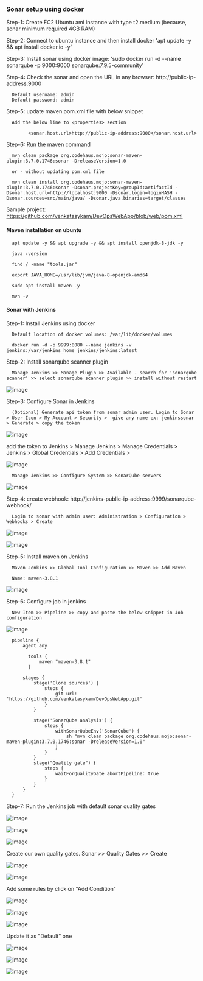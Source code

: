 ### Sonar setup using docker

Step-1: Create EC2 Ubuntu ami instance with type t2.medium (because, sonar minimum required 4GB RAM)

Step-2: Connect to ubuntu instance and then install docker 'apt update -y && apt install docker.io -y'

Step-3: Install sonar using docker image: 'sudo docker run -d --name sonarqube -p 9000:9000 sonarqube:7.9.5-community'

Step-4: Check the sonar and open the URL in any browser: http://public-ip-address:9000

      Default username: admin
      Default password: admin

Step-5: update maven pom.xml file with below snippet

      Add the below line to <properties> section
      
            <sonar.host.url>http://public-ip-address:9000</sonar.host.url>
            
Step-6: Run the maven command

      mvn clean package org.codehaus.mojo:sonar-maven-plugin:3.7.0.1746:sonar -DreleaseVersion=1.0
      
      or - without updating pom.xml file
      
      mvn clean install org.codehaus.mojo:sonar-maven-plugin:3.7.0.1746:sonar -Dsonar.projectKey=groupId:artifactId -Dsonar.host.url=http://localhost:9000 -Dsonar.login=loginHASH -Dsonar.sources=src/main/java/ -Dsonar.java.binaries=target/classes
      
      
Sample project: https://github.com/venkatasykam/DevOpsWebApp/blob/web/pom.xml


#### Maven installation on ubuntu

      apt update -y && apt upgrade -y && apt install openjdk-8-jdk -y
      
      java -version
      
      find / -name "tools.jar"
      
      export JAVA_HOME=/usr/lib/jvm/java-8-openjdk-amd64
      
      sudo apt install maven -y
      
      mvn -v

#### Sonar with Jenkins

Step-1: Install Jenkins using docker

      Default location of docker volumes: /var/lib/docker/volumes
      
      docker run -d -p 9999:8080 --name jenkins -v jenkins:/var/jenkins_home jenkins/jenkins:latest
      
Step-2: Install sonarqube scanner plugin

      Manage Jenkins >> Manage Plugin >> Available - search for 'sonarqube scanner' >> select sonarqube scanner plugin >> install without restart
      
![image](https://user-images.githubusercontent.com/24622526/127777873-e6d69b78-eba6-4fea-92b5-d8cdb51f9e99.png)

Step-3: Configure Sonar in Jenkins

      (Optional) Generate api token from sonar admin user. Login to Sonar > User Icon > My Account > Security >  give any name ex: jenkinssonar  > Generate > copy the token 

 ![image](https://user-images.githubusercontent.com/24622526/127779787-7b5e4217-5c9e-40e9-a5ff-ed91db532a28.png)

add the token to Jenkins > Manage Jenkins > Manage Credentials > Jenkins > Global Credentials > Add Credentials > 

![image](https://user-images.githubusercontent.com/24622526/127779880-de9b9b0f-828d-4b80-af0c-eda89014c754.png)
 
      Manage Jenkins >> Configure System >> SonarQube servers 
      
![image](https://user-images.githubusercontent.com/24622526/127779758-99981b16-d7e7-4eaf-bc5a-16f2395e84df.png)
      

Step-4: create webhook: http://jenkins-public-ip-address:9999/sonarqube-webhook/

      Login to sonar with admin user: Administration > Configuration > Webhooks > Create
      
![image](https://user-images.githubusercontent.com/24622526/127778846-b797733d-198a-42b4-8974-928477347770.png)

![image](https://user-images.githubusercontent.com/24622526/127779987-f5771d3d-f609-4b4c-a471-a78290e7aecd.png)


Step-5: Install maven on Jenkins

      Maven Jenkins >> Global Tool Configuration >> Maven >> Add Maven 
      
      Name: maven-3.8.1
      
![image](https://user-images.githubusercontent.com/24622526/127777598-09cc47ac-6183-4402-8260-10c310cda7ca.png)

Step-6: Configure job in jenkins

      New Item >> Pipeline >> copy and paste the below snippet in Job configuration


![image](https://user-images.githubusercontent.com/24622526/127778001-20dcb45d-8787-4739-abcd-338946b87cff.png)

      pipeline {
          agent any

            tools {
                maven "maven-3.8.1"
            }

          stages {
              stage('Clone sources') {
                  steps {
                      git url: 'https://github.com/venkatasykam/DevOpsWebApp.git'
                  }
              }

              stage('SonarQube analysis') {
                  steps {
                      withSonarQubeEnv('SonarQube') {
                          sh "mvn clean package org.codehaus.mojo:sonar-maven-plugin:3.7.0.1746:sonar -DreleaseVersion=1.0"
                      }
                  }
              }
              stage("Quality gate") {
                  steps {
                      waitForQualityGate abortPipeline: true
                  }
              }
          }
      }

Step-7: Run the Jenkins job with default sonar quality gates

![image](https://user-images.githubusercontent.com/24622526/127778246-82cc7d9e-99d9-44fc-8a77-c951d0022ad3.png)

![image](https://user-images.githubusercontent.com/24622526/127778551-2b30626e-e2a4-4800-8b36-cc1edb357065.png)

![image](https://user-images.githubusercontent.com/24622526/127779600-4535673b-dcbc-46c4-8293-447a71fd0f34.png)


Create our own quality gates. Sonar >> Quality Gates >> Create


![image](https://user-images.githubusercontent.com/24622526/127778354-154c1f28-b21a-40eb-9864-4229f68104c3.png)

![image](https://user-images.githubusercontent.com/24622526/127778377-e93601a5-6d7c-475a-a54b-f52ea131419b.png)


Add some rules by click on "Add Condition" 

![image](https://user-images.githubusercontent.com/24622526/127778410-b2e8f367-fd4e-4c31-b67a-10522f80794e.png)

![image](https://user-images.githubusercontent.com/24622526/127778439-6659aecb-bb9e-4176-b8ef-6068caa605ee.png)


![image](https://user-images.githubusercontent.com/24622526/127778479-aebff7af-365b-4b36-a8f7-5a78f2e95f90.png)

Update it as "Default" one

![image](https://user-images.githubusercontent.com/24622526/127778484-f204d46e-8bc7-448b-8dd3-de45619e7093.png)

![image](https://user-images.githubusercontent.com/24622526/127778633-d33bce62-2af2-4e02-85f4-91a03c02072c.png)


![image](https://user-images.githubusercontent.com/24622526/127779461-c9666cfb-b4f9-4c92-8bc1-0ebfa76b3c23.png)

